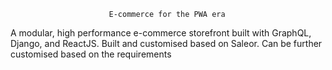                           E-commerce for the PWA era

A modular, high performance e-commerce storefront built with GraphQL, Django, and ReactJS.
Built and customised based on Saleor. Can be further customised based on the requirements

